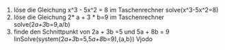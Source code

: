 1) löse die Gleichung x^3 - 5x^2 = 8
	im Taschenrechner solve(x^3-5x^2=8)
2) löse die Gleichung 2* a + 3 * b=9
	 im Taschenrechner solve(2*a+3*b=9,a/b)
3) finde den Schnittpunkt von 2a + 3b =5 und 5a + 8b = 9
	 linSolve(system(2*a+3*b=5,5*a+8*b=9),{a,b})
Vjodo